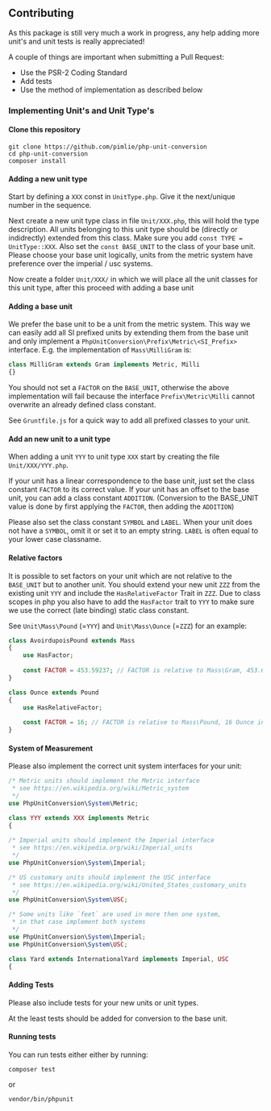 ## Contributing
As this package is still very much a work in progress, any help adding more unit's and unit tests is really appreciated!

A couple of things are important when submitting a Pull Request:
- Use the PSR-2 Coding Standard
- Add tests
- Use the method of implementation as described below

### Implementing Unit's and Unit Type's
#### Clone this repository
```
git clone https://github.com/pimlie/php-unit-conversion
cd php-unit-conversion
composer install
```

#### Adding a new unit type
Start by defining a `XXX` const in `UnitType.php`. Give it the next/unique number in the sequence.

Next create a new unit type class in file `Unit/XXX.php`, this will hold the type description. All units belonging to this unit type 
should be (directly or indidrectly) extended from this class. Make sure you add `const TYPE = UnitType::XXX`. Also set the `const BASE_UNIT`
to the class of your base unit. Please choose your base unit logically, units from the metric system have preference over the 
imperial / usc systems.

Now create a folder `Unit/XXX/` in which we will place all the unit classes for this unit type, after this proceed with adding a base unit

#### Adding a base unit
We prefer the base unit to be a unit from the metric system. This way we can easily add all SI prefixed units by extending them from the base
unit and only implement a `PhpUnitConversion\Prefix\Metric\<SI_Prefix>` interface. E.g. the implementation of `Mass\MilliGram` is:
```php 
class MilliGram extends Gram implements Metric, Milli
{}
```
You should not set a `FACTOR` on the `BASE_UNIT`, otherwise the above implementation will fail because the interface `Prefix\Metric\Milli` 
cannot overwrite an already defined class constant.

See `Gruntfile.js` for a quick way to add all prefixed classes to your unit.

#### Add an new unit to a unit type
When adding a unit `YYY` to unit type `XXX` start by creating the file `Unit/XXX/YYY.php`.

If your unit has a linear correspondence to the base unit, just set the class constant `FACTOR` to its correct value.
If your unit has an offset to the base unit, you can add a class constant `ADDITION`. 
(Conversion to the BASE_UNIT value is done by first applying the `FACTOR`, then adding the `ADDITION`)

Please also set the class constant `SYMBOL` and `LABEL`. When your unit does not have a `SYMBOL`, omit it or set it to an empty string. `LABEL` is often equal to your lower case classname.

#### Relative factors
It is possible to set factors on your unit which are not relative to the `BASE_UNIT` but to another unit. You should extend your new unit `ZZZ` from 
the existing unit `YYY` and include the `HasRelativeFactor` Trait in `ZZZ`. Due to class scopes in php you also have to add the `HasFactor` trait to
`YYY` to make sure we use the correct (late binding) static class constant.

See `Unit\Mass\Pound` (=`YYY`) and `Unit\Mass\Ounce` (=`ZZZ`) for an example:
```php
class AvoirdupoisPound extends Mass
{
    use HasFactor;
    
    const FACTOR = 453.59237; // FACTOR is relative to Mass\Gram, 453.6 Gram in a Pound
}

class Ounce extends Pound
{
    use HasRelativeFactor;
    
    const FACTOR = 16; // FACTOR is relative to Mass\Pound, 16 Ounce in a Pound
}
```

#### System of Measurement
Please also implement the correct unit system interfaces for your unit:
```php
/* Metric units should implement the Metric interface
 * see https://en.wikipedia.org/wiki/Metric_system
 */
use PhpUnitConversion\System\Metric;

class YYY extends XXX implements Metric
{
 
/* Imperial units should implement the Imperial interface
 * see https://en.wikipedia.org/wiki/Imperial_units
 */
use PhpUnitConversion\System\Imperial;

/* US customary units should implement the USC interface
 * see https://en.wikipedia.org/wiki/United_States_customary_units
 */
use PhpUnitConversion\System\USC;

/* Some units like `feet` are used in more then one system, 
 * in that case implement both systems
 */
use PhpUnitConversion\System\Imperial;
use PhpUnitConversion\System\USC;

class Yard extends InternationalYard implements Imperial, USC
{
```

#### Adding Tests
Please also include tests for your new units or unit types.

At the least tests should be added for conversion to the base unit.

#### Running tests
You can run tests either either by running:
```
composer test
```
or
```
vendor/bin/phpunit
```
